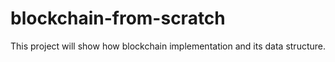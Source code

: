 # blockchain-from-scratch
This project will show how blockchain implementation and its data structure.
